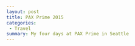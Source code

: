```yaml
---
layout: post
title: PAX Prime 2015
categories: 
 - Travel
summary: My four days at PAX Prime in Seattle
---
```


